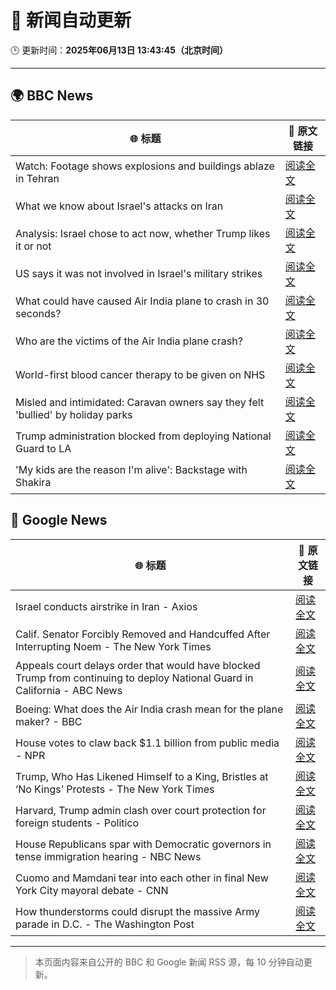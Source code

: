 # 🧠 新闻自动更新

🕒 更新时间：**2025年06月13日 13:43:45（北京时间）**

---

## 🌍 BBC News

| 🌐 标题 | 🔗 原文链接 |
|--------|-------------|
| Watch: Footage shows explosions and buildings ablaze in Tehran | [阅读全文](https://www.bbc.com/news/videos/c20qw0xjp10o) |
| What we know about Israel's attacks on Iran | [阅读全文](https://www.bbc.com/news/articles/cdj9vj8glg2o) |
| Analysis: Israel chose to act now, whether Trump likes it or not | [阅读全文](https://www.bbc.com/news/articles/cwyw04x1kqpo) |
| US says it was not involved in Israel's military strikes | [阅读全文](https://www.bbc.com/news/articles/cm2kd2k3mv7o) |
| What could have caused Air India plane to crash in 30 seconds? | [阅读全文](https://www.bbc.com/news/articles/c626y121rxxo) |
| Who are the victims of the Air India plane crash? | [阅读全文](https://www.bbc.com/news/articles/cdd28legnzvo) |
| World-first blood cancer therapy to be given on NHS | [阅读全文](https://www.bbc.com/news/articles/ckg4kj2nxjgo) |
| Misled and intimidated: Caravan owners say they felt 'bullied' by holiday parks | [阅读全文](https://www.bbc.com/news/articles/c2016lxnepno) |
| Trump administration blocked from  deploying National Guard to LA | [阅读全文](https://www.bbc.com/news/articles/cd62d8jp046o) |
| 'My kids are the reason I'm alive': Backstage with Shakira | [阅读全文](https://www.bbc.com/news/articles/cn056ky4d00o) |

## 📰 Google News

| 🌐 标题 | 🔗 原文链接 |
|--------|-------------|
| Israel conducts airstrike in Iran - Axios | [阅读全文](https://news.google.com/rss/articles/CBMie0FVX3lxTFBsbHF3WlF6V1pYd29GYXdNLUVQcHYxRzMtQUJlZzNyMzFaVC1hMl9VUDhjWHZfM3k2QmptSVZzQ0tRZHltQXNVa0FPRUN3d1NOZEFsMWthb19yRDRfTFJMeGlwMEtMb1Fmd055VGdNTXp0Q0xfM1ZqRkdOdw?oc=5) |
| Calif. Senator Forcibly Removed and Handcuffed After Interrupting Noem - The New York Times | [阅读全文](https://news.google.com/rss/articles/CBMiiwFBVV95cUxQaGxqQVlfQnc5c2ZPQzEyUkFWcWloMlZqZFdkeXNHZTFnZ3ZqTzBjYm5QS1JPcDlQQ09od294UnJ0ZkZJUWpuTTY5cFlFc19rLVQxTXRTeG1VcnRLdXdQVFBYTktKWDFfYUlpTWE0R0Y2OUgzQUpYYlo2Y1hkVW1OSFZrTGpQVU11Wmpn?oc=5) |
| Appeals court delays order that would have blocked Trump from continuing to deploy National Guard in California - ABC News | [阅读全文](https://news.google.com/rss/articles/CBMipwFBVV95cUxOZy11dmdqV1daTVpnZUczVDBKSFRJaEJveE1yc3pDQW5VZWtzQ1RDcnFKNnZKQi0wQi1RVGhlVW83M3lOblVHYWt3Z2RlTkYwNVg5cU9rb3BabXdyVU5ENWl1MVByck12MHc1T19OQUdKWDlrS2oxcWtzTEdJZlFUR2szeWVIcU45Y3EtVGM3emUyN3A1M2lBMDJ6VFJ6ckRrcU55aDZSSdIBrAFBVV95cUxNYk1Rb2NJb3puWkJIYlFYT0NJVFROZmpLMWljTkxkdkdSdENfcjRJaFpHaDlRYVI5M1RnakE3ZlFSN1RSZEM1TzF0NGwwbVZoZVhfU0lubUVjdjNpSmdicHAwTkkzdFVQNEdnZ1FGU19aaUgydndiT19pYTdSdnRITXEzN3pGZ2FFdWxtbG90V2ZMUHRPSEh4Qk9GemtFOHp3WVE4S2lnSk5iWkps?oc=5) |
| Boeing: What does the Air India crash mean for the plane maker? - BBC | [阅读全文](https://news.google.com/rss/articles/CBMiWkFVX3lxTFBxaUJNRElfd0hYYk5iRVg2ZlpRT1hlVnZ3V1RpT0NuQzdyR0FId0NuM0NlNmxFaklWMFQ4QU9jUXpFc0NuLWtWRC1sT3BVb0ozeFVhb0lKWTZud9IBX0FVX3lxTE9jVGl5R0N2QzVDdDhkXzZndjVZQWRPVVVxYU9tNl9CSDgxUTIxYmNscVpXRWpyQVlxb0QzTnlYLWNCYy1BR3h0SWVBall0UHdubklyOE1iRFFwVlh5Y0Qw?oc=5) |
| House votes to claw back $1.1 billion from public media - NPR | [阅读全文](https://news.google.com/rss/articles/CBMitwFBVV95cUxNenNMWU5GN3c2QURSV21OdExXeWtlNE9kSlBkeHBPOE91dTlqQU1MTjNhOERoVGVhcVlpUGFTOGlsbHF0TjhvNTIzeDNLdkU4WS1kZkRza0VpVVVESUFqaExCN0Nxb01zcWRkbklkZTZFS3czZWtfQm1ydHVzaVd4NVNTdWo5QjN1dmxtRkJ0UHZKam1iR2c3SWM2Z0Z1bWJHWW90VUdkSDZuSGFySVE5YWJhVnp6S00?oc=5) |
| Trump, Who Has Likened Himself to a King, Bristles at ‘No Kings’ Protests - The New York Times | [阅读全文](https://news.google.com/rss/articles/CBMigAFBVV95cUxPc2lBRmxIektyRnoybGcwbGE5TllfanhleGNBT2RrclViZnIybEU4U3V2Y2VsQ2lsWDdVY2xkczV5bkFsX3FYMFctdC1XWUc4NE1rUlZaOGdlb0hVVmtEeGVUQTJoeGlJU1lFYU84aTR4RVU4dWQxeVFkTG5uTjFjaA?oc=5) |
| Harvard, Trump admin clash over court protection for foreign students - Politico | [阅读全文](https://news.google.com/rss/articles/CBMimwFBVV95cUxOWlRSQjVWWTc0dlZrQWJoZWZYVlJ2VTJhQWxGcWpLd1VUZGw4aDlDd3EwaDI2ZDFoeDg0UGlmb2s3Q0NNaWwtQTJyV1NDZDItZnRxeHVyN2V1ZlJQcElDWU8yNnl3R0F0UGczLS1GRzlwQjUyQlRfQWRRMlhyZncwVzZ3eTVGZW5ONktDZDEyQktyR3VYQ241dzNTNA?oc=5) |
| House Republicans spar with Democratic governors in tense immigration hearing - NBC News | [阅读全文](https://news.google.com/rss/articles/CBMivwFBVV95cUxQSGhkTGg0aEhfaXJTTF81Sk9RU0tuRDBneDYzb1VhZFFJRGJuNkZnVE1PUXhyQkRPdm84UkM4eUwxNXB4bnhNMm45R0V3bDRtSUhNWS10X1NNOHVqNDVxQUc4NFZ4ZFlSaE5nc2d0Qzdza1RzTHpCeVJsamhlVUs4T19rMEY5ODNNdDJWM2ZKZGlOT3NYZzVia0w1QXc4NUM2TXhza3JCNzBwa05MaHFNclRPTWExZzRwWE41dUk3a9IBVkFVX3lxTE5kMVlERHptc0s4bl9TOVVfM0VOQ1VnWE0ycG5Xek14Qml2V0NyUXpzNERwaENTenk3U21DdGl5V3NLTnZkLUZucUdHeXJsd3JDOWp5RDd3?oc=5) |
| Cuomo and Mamdani tear into each other in final New York City mayoral debate - CNN | [阅读全文](https://news.google.com/rss/articles/CBMikAFBVV95cUxPNjJIYVFWeUhSd0pQRm4zY0dJd0Z5REpoanIwOENhZVE2YUdwYjFET1phMmxjdVQ1VzRtdklQTUd5VXRCZU1NMTRqUzIzdU56MnFjN0tNMVRaRHdQLXBocVV6Sk1QUVdxTXZFR1ZoQjNHdTRyUWYzdEJQWEpuSENfNW9QWjVaWEpoWGl2Ml8waU7SAZYBQVVfeXFMTWt0ai04bjVFeV9XQ1hyLWVSYzgySlg4NEl3MW8yWm1yaUdrc0MtSThnSkNCVzREZGJxV0JlaGllVmpRUVZBb3FhNERpZGZmRDRnaG8yYTJWVFlHbmYzUmZEZTB1c1NKdkZ2ZFg3UFdYYVQxVXlRVFhMQWJIeXZoUFBtaEd2NVZBdnNrcjY3cllueDAzeF93?oc=5) |
| How thunderstorms could disrupt the massive Army parade in D.C. - The Washington Post | [阅读全文](https://news.google.com/rss/articles/CBMikgFBVV95cUxNZmN3enRFNUZoNG1oUTV1cmIwZFVvVnZpbE11R281a0xjamFzeTdiZmJ4a2U2WGJ4YWdqcmxPejZuOXRNNEtWc3d6R2lhQzlma3VjQVM4RlVhZ0FtOVpBeEg5RzNpZFZlNHpVYmlocU5JUWlpUlJfYTlWSkY1a0pId3B5TE9RLWdKbVZXSUpGd1hDQQ?oc=5) |

---
> 本页面内容来自公开的 BBC 和 Google 新闻 RSS 源，每 10 分钟自动更新。